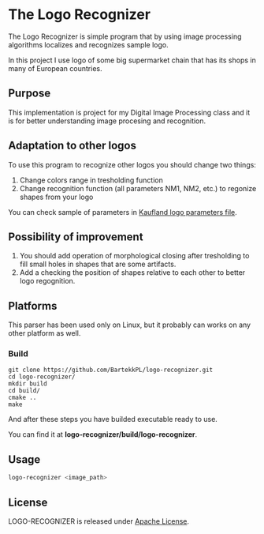 # The Logo Recognizer

The Logo Recognizer is simple program that by using image processing algorithms localizes and recognizes sample logo.

In this project I use logo of some big supermarket chain that has its shops in many of European countries.

## Purpose

This implementation is project for my Digital Image Processing class and it is for better understanding image procesing and recognition.

## Adaptation to other logos

To use this program to recognize other logos you should change two things:

1. Change colors range in tresholding function
2. Change recognition function (all parameters NM1, NM2, etc.) to regonize shapes
   from your logo
   
You can check sample of parameters in [Kaufland logo parameters file](https://github.com/BartekkPL/logo-recognizer/blob/master/kaufland_logo_parameters.txt).

## Possibility of improvement

1. You should add operation of morphological closing after tresholding to
   fill small holes in shapes that are some artifacts.
2. Add a checking the position of shapes relative to each other to better logo
   regognition.

## Platforms

This parser has been used only on Linux, but
it probably can works on any other platform as well.

### Build
```
git clone https://github.com/BartekkPL/logo-recognizer.git
cd logo-recognizer/
mkdir build
cd build/
cmake ..
make
```

And after these steps you have builded executable ready to use.

You can find it at **logo-recognizer/build/logo-recognizer**.

## Usage

``` bash
logo-recognizer <image_path>
```

## License

LOGO-RECOGNIZER is released under [Apache License](https://opensource.org/licenses/Apache-2.0).
